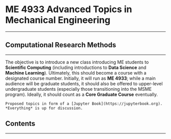 # ME 4933 Advanced Topics in Mechanical Engineering
<hr>

## Computational Research Methods
<hr>

The objective is to introduce a new class introducing ME students to
**Scientific Computing** (including introductions to **Data Science** and **Machine Learning**). Ultimately, this should become a course with a designated course number. Initially, it will run as **ME 4933**; while a main audience will be graduate students, it should also be offered to upper-level undergraduate students (especially those transitioning into the MSME program). Ideally, it should count as a **Core Graduate Course** eventually.

```{admonition} Work in progress
Proposed topics in form of a [Jupyter Book](https://jupyterbook.org). *Everything* is up for discussion.
```

## Contents
<hr>

```{tableofcontents}
```
